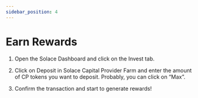 ```yaml
---
sidebar_position: 4
---
```


# Earn Rewards

1. Open the Solace Dashboard and click on the Invest tab. 

2. Click on Deposit in Solace Capital Provider Farm and enter the amount of CP tokens you want to deposit. Probably, you can click on “Max”.

3. Confirm the transaction and start to generate rewards!


